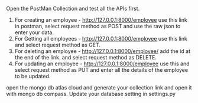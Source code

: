 Open the PostMan Collection and test all the APIs first.
1. For creating an employee - http://127.0.0.1:8000/employee use this link in postman, select request method as POST and use the raw json to enter your data.
2. For Getting all employees - http://127.0.0.1:8000/employee use this link and select request method as GET.
3. For deleting an employee - http://127.0.0.1:8000/employee/<id> add the id at the end of the link. and select request method as DELETE.
4. For updating an employee - http://127.0.0.1:8000/employee use this and select request method as PUT and enter all the details of the employee to be updated.


open the mongo db atlas cloud and generate your collection link and open it with mongo db compass. Update your database setting in settings.py
